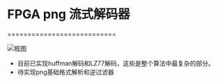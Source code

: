 # FPGA png 流式解码器
===========================

![框图](https://github.com/WangXuan95/Verilog-png-decoder/blob/master/blockdiagram.png)

* 目前已实现huffman解码和LZ77解码，这些是整个算法中最复杂的部分。
* 待实现png基础格式解析和逆过滤器
